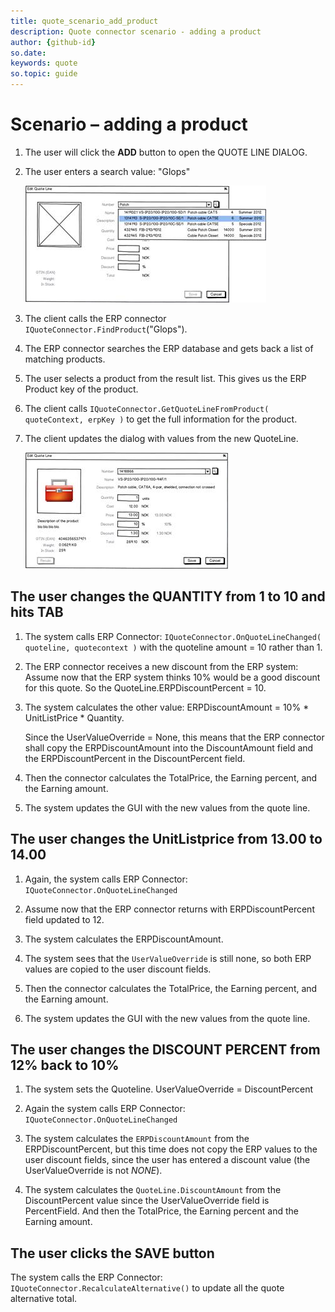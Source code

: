 ```yaml
---
title: quote_scenario_add_product
description: Quote connector scenario - adding a product
author: {github-id}       
so.date:
keywords: quote
so.topic: guide
---
```


# Scenario – adding a product

1. The user will click the **ADD** button to open the QUOTE LINE DIALOG.

2. The user enters a search value: "Glops"

    ![40][img1]

3. The client calls the ERP connector `IQuoteConnector.FindProduct`("Glops").

4. The ERP connector searches the ERP database and gets back a list of matching products.

5. The user selects a product from the result list. This gives us the ERP Product key of the product.

6. The client calls `IQuoteConnector.GetQuoteLineFromProduct( quoteContext, erpKey )` to get the full information for the product.

7. The client updates the dialog with values from the new QuoteLine.

    ![41][img2]

## The user changes the QUANTITY from 1 to 10 and hits TAB

1. The system calls ERP Connector: `IQuoteConnector.OnQuoteLineChanged( quoteline, quotecontext )` with the quoteline amount = 10 rather than 1.

2. The ERP connector receives a new discount from the ERP system: Assume now that the ERP system thinks 10% would be a good discount for this quote. So the QuoteLine.ERPDiscountPercent = 10.

3. The system calculates the other value: ERPDiscountAmount = 10% \* UnitListPrice \* Quantity.

    Since the UserValueOverride = None, this means that the ERP connector shall copy the ERPDiscountAmount into the DiscountAmount field and the ERPDiscountPercent in the DiscountPercent field.

4. Then the connector calculates the TotalPrice, the Earning percent, and the Earning amount.

5. The system updates the GUI with the new values from the quote line.

## The user changes the UnitListprice from 13.00 to 14.00

1. Again, the system calls ERP Connector: `IQuoteConnector.OnQuoteLineChanged`

2. Assume now that the ERP connector returns with ERPDiscountPercent field updated to 12.

3. The system calculates the ERPDiscountAmount.

4. The system sees that the `UserValueOverride` is still none, so both ERP values are copied to the user discount fields.

5. Then the connector calculates the TotalPrice, the Earning percent, and the Earning amount.

6. The system updates the GUI with the new values from the quote line.

## The user changes the DISCOUNT PERCENT from 12% back to 10%

1. The system sets the Quoteline. UserValueOverride = DiscountPercent

2. Again the system calls ERP Connector: `IQuoteConnector.OnQuoteLineChanged`

3. The system calculates the `ERPDiscountAmount` from the ERPDiscountPercent, but this time does not copy the ERP values to the user discount fields, since the user has entered a discount value (the UserValueOverride is not *NONE*).

4. The system calculates the `QuoteLine.DiscountAmount` from the DiscountPercent value since the UserValueOverride field is PercentField. And then the TotalPrice, the Earning percent and the Earning amount.

## The user clicks the SAVE button

The system calls the ERP Connector: `IQuoteConnector.RecalculateAlternative()` to update all the quote alternative total.

<!-- Referenced images -->
[img1]: media/image040.jpg
[img2]: media/image041.jpg
